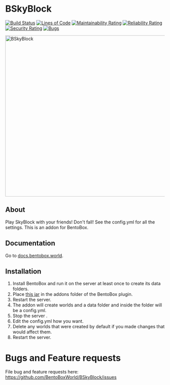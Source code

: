 # BSkyBlock

[![Build Status](https://ci.codemc.org/buildStatus/icon?job=BentoBoxWorld/BSkyBlock)](https://ci.codemc.org/job/BentoBoxWorld/job/BSkyBlock/)
[![Lines of Code](https://sonarcloud.io/api/project_badges/measure?project=BentoBoxWorld_BSkyBlock&metric=ncloc)](https://sonarcloud.io/summary/new_code?id=BentoBoxWorld_BSkyBlock)
[![Maintainability Rating](https://sonarcloud.io/api/project_badges/measure?project=BentoBoxWorld_BSkyBlock&metric=sqale_rating)](https://sonarcloud.io/summary/new_code?id=BentoBoxWorld_BSkyBlock)
[![Reliability Rating](https://sonarcloud.io/api/project_badges/measure?project=BentoBoxWorld_BSkyBlock&metric=reliability_rating)](https://sonarcloud.io/summary/new_code?id=BentoBoxWorld_BSkyBlock)
[![Security Rating](https://sonarcloud.io/api/project_badges/measure?project=BentoBoxWorld_BSkyBlock&metric=security_rating)](https://sonarcloud.io/summary/new_code?id=BentoBoxWorld_BSkyBlock)
[![Bugs](https://sonarcloud.io/api/project_badges/measure?project=BentoBoxWorld_BSkyBlock&metric=bugs)](https://sonarcloud.io/summary/new_code?id=BentoBoxWorld_BSkyBlock)

<img width="509" alt="BSkyBlock" src="https://user-images.githubusercontent.com/4407265/227750292-5617537d-c99a-4a7e-864e-5de990b8c195.png">

## About

Play SkyBlock with your friends! Don't fall! See the config.yml for all the settings. This is an addon for BentoBox.

## Documentation

Go to [docs.bentobox.world](https://docs.bentobox.world).

## Installation

1. Install BentoBox and run it on the server at least once to create its data folders.
2. Place [this jar](https://github.com/BentoBoxWorld/BSkyBlock/releases) in the addons folder of the BentoBox plugin.
3. Restart the server.
4. The addon will create worlds and a data folder and inside the folder will be a config.yml.
5. Stop the server .
6. Edit the config.yml how you want.
7. Delete any worlds that were created by default if you made changes that would affect them.
8. Restart the server.

Bugs and Feature requests
=========================
File bug and feature requests here: https://github.com/BentoBoxWorld/BSkyBlock/issues
